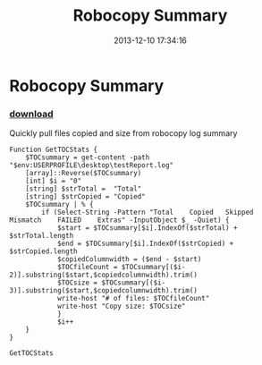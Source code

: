 ﻿---
pid:            4686
poster:         Steele Stenger
title:          Robocopy Summary
date:           2013-12-10 17:34:16
format:         posh
parent:         0
parent:         0

---

# Robocopy Summary

### [download](4686.ps1)

Quickly pull files copied and size from robocopy log summary

```posh
Function GetTOCStats {
    $TOCsummary = get-content -path "$env:USERPROFILE\desktop\testReport.log"
    [array]::Reverse($TOCsummary)
    [int] $i = "0"
    [string] $strTotal =  "Total"
    [string] $strCopied = "Copied"
    $TOCsummary | % {
        if (Select-String -Pattern "Total    Copied   Skipped  Mismatch    FAILED    Extras" -InputObject $_ -Quiet) {
            $start = $TOCsummary[$i].IndexOf($strTotal) + $strTotal.length
            $end = $TOCsummary[$i].IndexOf($strCopied) + $strCopied.length
            $copiedColumnwidth = ($end - $start)
            $TOCfileCount = $TOCsummary[($i-2)].substring($start,$copiedcolumnwidth).trim()
            $TOCsize = $TOCsummary[($i-3)].substring($start,$copiedcolumnwidth).trim()
            write-host "# of files: $TOCfileCount"
            write-host "Copy size: $TOCsize"
            }
            $i++
    }
}

GetTOCStats


```
